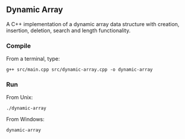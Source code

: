 ## Dynamic Array
A C++ implementation of a dynamic array data structure with creation, insertion, deletion, search and length functionality.
### Compile
From a terminal, type:
```shell
g++ src/main.cpp src/dynamic-array.cpp -o dynamic-array
```
### Run
From Unix:
```
./dynamic-array
```
From Windows:
```
dynamic-array
```
